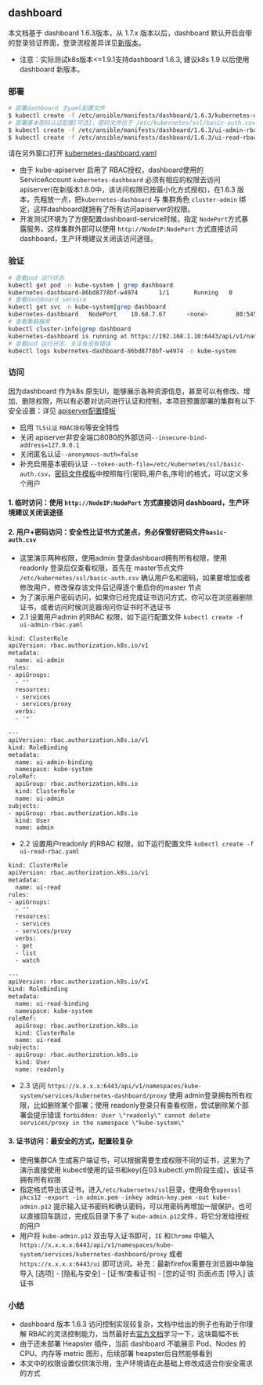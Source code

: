 ## dashboard

本文档基于 dashboard 1.6.3版本，从 1.7.x 版本以后，dashboard 默认开启自带的登录验证界面，登录流程差异详见[新版本](dashboard.md)。

+ 注意：实际测试k8s版本<=1.9.1支持dashboard 1.6.3, 建议k8s 1.9 以后使用 dashboard 新版本。

### 部署

``` bash
# 部署dashboard 主yaml配置文件
$ kubectl create -f /etc/ansible/manifests/dashboard/1.6.3/kubernetes-dashboard.yaml
# 部署基本密码认证配置[可选]，密码文件位于 /etc/kubernetes/ssl/basic-auth.csv
$ kubectl create -f /etc/ansible/manifests/dashboard/1.6.3/ui-admin-rbac.yaml
$ kubectl create -f /etc/ansible/manifests/dashboard/1.6.3/ui-read-rbac.yaml
```

请在另外窗口打开 [kubernetes-dashboard.yaml](../../manifests/dashboard/1.6.3/kubernetes-dashboard.yaml)

+ 由于 kube-apiserver 启用了 RBAC授权，dashboard使用的 ServiceAccount `kubernetes-dashboard` 必须有相应的权限去访问apiserver(在新版本1.8.0中，该访问权限已按最小化方式授权)，在1.6.3 版本，先粗放一点，把`kubernetes-dashboard` 与 集群角色 `cluster-admin` 绑定，这样dashboard就拥有了所有访问apiserver的权限。
+ 开发测试环境为了方便配置dashboard-service时候，指定 `NodePort`方式暴露服务，这样集群外部可以使用 `http://NodeIP:NodePort` 方式直接访问 dashboard，生产环境建议关闭该访问途径。

### 验证

``` bash
# 查看pod 运行状态
kubectl get pod -n kube-system | grep dashboard
kubernetes-dashboard-86bd8778bf-w4974      1/1       Running   0          12h
# 查看dashboard service
kubectl get svc -n kube-system|grep dashboard
kubernetes-dashboard   NodePort    10.68.7.67      <none>        80:5452/TCP	12h
# 查看集群服务
kubectl cluster-info|grep dashboard
kubernetes-dashboard is running at https://192.168.1.10:6443/api/v1/namespaces/kube-system/services/kubernetes-dashboard/proxy
# 查看pod 运行日志，关注有没有错误
kubectl logs kubernetes-dashboard-86bd8778bf-w4974 -n kube-system
```

### 访问

因为dashboard 作为k8s 原生UI，能够展示各种资源信息，甚至可以有修改、增加、删除权限，所以有必要对访问进行认证和控制，本项目预置部署的集群有以下安全设置：详见 [apiserver配置模板](../../roles/kube-master/templates/kube-apiserver.service.j2)

+ 启用 `TLS认证` `RBAC授权`等安全特性
+ 关闭 apiserver非安全端口8080的外部访问`--insecure-bind-address=127.0.0.1`
+ 关闭匿名认证`--anonymous-auth=false`
+ 补充启用基本密码认证 `--token-auth-file=/etc/kubernetes/ssl/basic-auth.csv`，[密码文件模板](../../roles/kube-master/templates/basic-auth.csv.j2)中按照每行(密码,用户名,序号)的格式，可以定义多个用户

#### 1. 临时访问：使用 `http://NodeIP:NodePort` 方式直接访问 dashboard，生产环境建议关闭该途径

#### 2. 用户+密码访问：安全性比证书方式差点，务必保管好密码文件`basic-auth.csv`

- 这里演示两种权限，使用admin 登录dashboard拥有所有权限，使用readonly 登录后仅查看权限，首先在 master节点文件 `/etc/kubernetes/ssl/basic-auth.csv` 确认用户名和密码，如果要增加或者修改用户，修改保存该文件后记得逐个重启你的master 节点
- 为了演示用户密码访问，如果你已经完成证书访问方式，你可以在浏览器删除证书，或者访问时候浏览器询问你证书时不选证书
- 2.1 设置用户admin 的RBAC 权限，如下运行配置文件 `kubectl create -f ui-admin-rbac.yaml`

``` bash
kind: ClusterRole
apiVersion: rbac.authorization.k8s.io/v1
metadata:
  name: ui-admin
rules:
- apiGroups:
  - ""
  resources:
  - services
  - services/proxy
  verbs:
  - '*'

---
apiVersion: rbac.authorization.k8s.io/v1
kind: RoleBinding
metadata:
  name: ui-admin-binding
  namespace: kube-system
roleRef:
  apiGroup: rbac.authorization.k8s.io
  kind: ClusterRole
  name: ui-admin
subjects:
- apiGroup: rbac.authorization.k8s.io
  kind: User
  name: admin
```
- 2.2 设置用户readonly 的RBAC 权限，如下运行配置文件 `kubectl create -f ui-read-rbac.yaml`

``` bash
kind: ClusterRole
apiVersion: rbac.authorization.k8s.io/v1
metadata:
  name: ui-read
rules:
- apiGroups:
  - ""
  resources:
  - services
  - services/proxy
  verbs:
  - get
  - list
  - watch

---
apiVersion: rbac.authorization.k8s.io/v1
kind: RoleBinding
metadata:
  name: ui-read-binding
  namespace: kube-system
roleRef:
  apiGroup: rbac.authorization.k8s.io
  kind: ClusterRole
  name: ui-read
subjects:
- apiGroup: rbac.authorization.k8s.io
  kind: User
  name: readonly
```
- 2.3 访问 `https://x.x.x.x:6443/api/v1/namespaces/kube-system/services/kubernetes-dashboard/proxy` 使用 admin登录拥有所有权限，比如删除某个部署；使用 readonly登录只有查看权限，尝试删除某个部署会提示错误 `forbidden: User \"readonly\" cannot delete services/proxy in the namespace \"kube-system\"`

#### 3. 证书访问：最安全的方式，配置较复杂
- 使用集群CA 生成客户端证书，可以根据需要生成权限不同的证书，这里为了演示直接使用 kubectl使用的证书和key(在03.kubectl.yml阶段生成)，该证书拥有所有权限
- 指定格式导出该证书，进入`/etc/kubernetes/ssl`目录，使用命令`openssl pkcs12 -export -in admin.pem -inkey admin-key.pem -out kube-admin.p12` 提示输入证书密码和确认密码，可以用密码再增加一层保护，也可以直接回车跳过，完成后目录下多了 `kube-admin.p12`文件，将它分发给授权的用户
- 用户将 `kube-admin.p12` 双击导入证书即可，`IE` 和`Chrome` 中输入`https://x.x.x.x:6443/api/v1/namespaces/kube-system/services/kubernetes-dashboard/proxy` 或者 `https://x.x.x.x:6443/ui` 即可访问。补充：最新firefox需要在浏览器中单独导入 [选项] - [隐私与安全] - [证书/查看证书] - [您的证书] 页面点击 [导入] 该证书

### 小结

+ dashboard 版本 1.6.3 访问控制实现较复杂，文档中给出的例子也有助于你理解 RBAC的灵活控制能力，当然最好去[官方文档](https://kubernetes.io/docs/admin/authorization/rbac/)学习一下，这块篇幅不长
+ 由于还未部署 Heapster 插件，当前 dashboard 不能展示 Pod、Nodes 的 CPU、内存等 metric 图形，后续部署 heapster后自然能够看到
+ 本文中的权限设置仅供演示用，生产环境请在此基础上修改成适合你安全需求的方式

